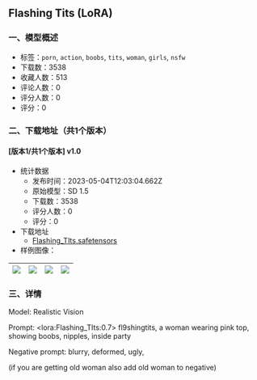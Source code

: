 ## Flashing Tits (LoRA)
### 一、模型概述

- 标签：`porn`, `action`, `boobs`, `tits`, `woman`, `girls`, `nsfw`
- 下载数：3538
- 收藏人数：513
- 评论人数：0
- 评分人数：0
- 评分：0

### 二、下载地址（共1个版本）

#### [版本1/共1个版本] v1.0

- 统计数据
  - 发布时间：2023-05-04T12:03:04.662Z
  - 原始模型：SD 1.5
  - 下载数：3538
  - 评分人数：0
  - 评分：0
- 下载地址
  - [Flashing_TIts.safetensors](https://civitai.com/api/download/models/61778)
- 样例图像：

| <img src="https://image.civitai.com/xG1nkqKTMzGDvpLrqFT7WA/9228a8e7-4340-4f79-a560-d60004a0e550/width=450/682788.jpeg" /> | <img src="https://image.civitai.com/xG1nkqKTMzGDvpLrqFT7WA/f65891ef-e131-447b-bc7b-12f73154d5bf/width=450/682859.jpeg" /> | <img src="https://image.civitai.com/xG1nkqKTMzGDvpLrqFT7WA/87fab699-a88c-4668-bfd9-90b7db7e70a2/width=450/682786.jpeg" /> | <img src="https://image.civitai.com/xG1nkqKTMzGDvpLrqFT7WA/99ab3208-25cc-42bf-ad57-2981e1f5425f/width=450/682797.jpeg" /> |
| ---- | ---- | ---- | ---- |


### 三、详情
<p>Model: Realistic Vision</p><p></p><p></p><p>Prompt: &lt;lora:Flashing_TIts:0.7&gt; fl9shingtits, a woman wearing pink top, showing boobs, nipples, inside party</p><p></p><p></p><p>Negative prompt: blurry, deformed, ugly,</p><p>(if you are getting old woman also add old woman to negative)</p><p></p>